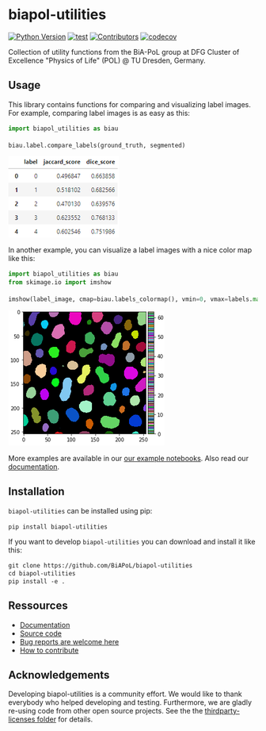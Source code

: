 # biapol-utilities
[![Python Version](https://img.shields.io/pypi/pyversions/biapol-utilities.svg?color=green)](https://python.org)
[![test](https://github.com/BiAPoL/biapol-utilities/actions/workflows/test.yml/badge.svg)](https://github.com/BiAPoL/biapol-utilities/actions/workflows/test.yml)
[![Contributors](https://img.shields.io/github/contributors-anon/BiAPoL/biapol-utilities)](https://github.com/BiAPoL/biapol-utilities/graphs/contributors)
[![codecov](https://codecov.io/gh/BiAPoL/biapol-utilities/branch/master/graph/badge.svg)](https://codecov.io/gh/BiAPoL/biapol-utilities)

Collection of utility functions from the BiA-PoL group at DFG Cluster of Excellence "Physics of Life" (POL) @ TU Dresden, Germany. 

## Usage 

This library contains functions for comparing and visualizing label images. For example, comparing label images is as easy as this:
```python
import biapol_utilities as biau

biau.label.compare_labels(ground_truth, segmented)
```
![img.png](docs/_static/example_table.png)

In another example, you can visualize a label images with a nice color map like this:

```python
import biapol_utilities as biau
from skimage.io import imshow

imshow(label_image, cmap=biau.labels_colormap(), vmin=0, vmax=labels.max())
```
![img.png](docs/_static/example_label_image.png)

More examples are available in our [our example notebooks](https://github.com/BiAPoL/biapol-utilities/tree/main/docs/_include/notebooks/label).
Also read our [documentation](https://biapol.github.io/biapol-utilities).

## Installation

`biapol-utilities` can be installed using pip:

`pip install biapol-utilities`

If you want to develop `biapol-utilities` you can download and install it like this:

```
git clone https://github.com/BiAPoL/biapol-utilities
cd biapol-utilities
pip install -e .
```

## Ressources

* [Documentation](https://biapol.github.io/biapol-utilities)
* [Source code](https://github.com/BiAPoL/biapol-utilities)
* [Bug reports are welcome here](https://github.com/BiAPoL/biapol-utilities/issues)
* [How to contribute](https://biapol.github.io/biapol-utilities/_include/Contribute.html)

## Acknowledgements
Developing biapol-utilities is a community effort. We would like to thank everybody who helped developing and testing. 
Furthermore, we are gladly re-using code from other open source projects. 
See the the [thirdparty-licenses folder](https://github.com/BiAPoL/biapol-utilities/tree/main/license_thirdparty) for details.
